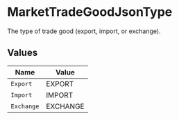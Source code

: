 # MarketTradeGoodJsonType

The type of trade good (export, import, or exchange).


## Values

| Name       | Value      |
| ---------- | ---------- |
| `Export`   | EXPORT     |
| `Import`   | IMPORT     |
| `Exchange` | EXCHANGE   |